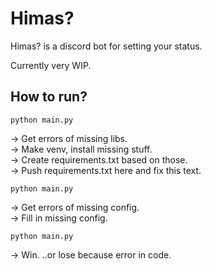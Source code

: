# Himas?
Himas? is a discord bot for setting your status.

Currently very WIP.

## How to run?

```
python main.py
```
-> Get errors of missing libs.  
-> Make venv, install missing stuff.  
-> Create requirements.txt based on those.  
-> Push requirements.txt here and fix this text.
```
python main.py
```
-> Get errors of missing config.  
-> Fill in missing config.
```
python main.py
```
-> Win. ..or lose because error in code.